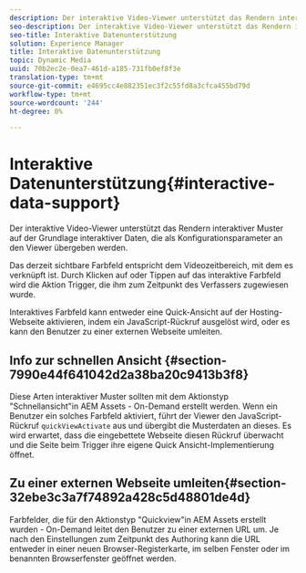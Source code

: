 ```yaml
---
description: Der interaktive Video-Viewer unterstützt das Rendern interaktiver Muster auf der Grundlage interaktiver Daten, die als Konfigurationsparameter an den Viewer übergeben werden.
seo-description: Der interaktive Video-Viewer unterstützt das Rendern interaktiver Muster auf der Grundlage interaktiver Daten, die als Konfigurationsparameter an den Viewer übergeben werden.
seo-title: Interaktive Datenunterstützung
solution: Experience Manager
title: Interaktive Datenunterstützung
topic: Dynamic Media
uuid: 70b2ec2e-0ea7-461d-a185-731fb0ef8f3e
translation-type: tm+mt
source-git-commit: e4695cc4e882351ec3f2c55fd8a3cfca455bd79d
workflow-type: tm+mt
source-wordcount: '244'
ht-degree: 0%

---
```



# Interaktive Datenunterstützung{#interactive-data-support}

Der interaktive Video-Viewer unterstützt das Rendern interaktiver Muster auf der Grundlage interaktiver Daten, die als Konfigurationsparameter an den Viewer übergeben werden.

Das derzeit sichtbare Farbfeld entspricht dem Videozeitbereich, mit dem es verknüpft ist. Durch Klicken auf oder Tippen auf das interaktive Farbfeld wird die Aktion Trigger, die ihm zum Zeitpunkt des Verfassers zugewiesen wurde.

Interaktives Farbfeld kann entweder eine Quick-Ansicht auf der Hosting-Webseite aktivieren, indem ein JavaScript-Rückruf ausgelöst wird, oder es kann den Benutzer zu einer externen Webseite umleiten.

## Info zur schnellen Ansicht {#section-7990e44f641042d2a38ba20c9413b3f8}

Diese Arten interaktiver Muster sollten mit dem Aktionstyp &quot;Schnellansicht&quot;in AEM Assets - On-Demand erstellt werden. Wenn ein Benutzer ein solches Farbfeld aktiviert, führt der Viewer den JavaScript-Rückruf `quickViewActivate` aus und übergibt die Musterdaten an dieses. Es wird erwartet, dass die eingebettete Webseite diesen Rückruf überwacht und die Seite beim Trigger ihre eigene Quick Ansicht-Implementierung öffnet.

## Zu einer externen Webseite umleiten{#section-32ebe3c3a7f74892a428c5d48801de4d}

Farbfelder, die für den Aktionstyp &quot;Quickview&quot;in AEM Assets erstellt wurden - On-Demand leitet den Benutzer zu einer externen URL um. Je nach den Einstellungen zum Zeitpunkt des Authoring kann die URL entweder in einer neuen Browser-Registerkarte, im selben Fenster oder im benannten Browserfenster geöffnet werden.
